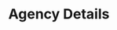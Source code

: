 ---
layout: proto/agency-details
categories: [prototype]
title: Agency Details
type: [sub-nav-item, prototype]
permalink: /prototype/agency-details/
description:
---